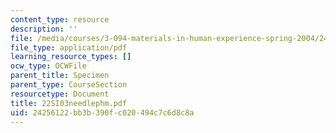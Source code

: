 ```yaml
---
content_type: resource
description: ''
file: /media/courses/3-094-materials-in-human-experience-spring-2004/24256122bb3b390fc020494c7c6d8c8a_22SI03needlephm.pdf
file_type: application/pdf
learning_resource_types: []
ocw_type: OCWFile
parent_title: Specimen
parent_type: CourseSection
resourcetype: Document
title: 22SI03needlephm.pdf
uid: 24256122-bb3b-390f-c020-494c7c6d8c8a
---
```

